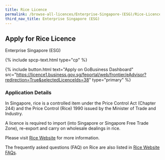 ```yaml
---
title: Rice Licence
permalink: /browse-all-licences/Enterprise-Singapore-(ESG)/Rice-Licence
third_nav_title: Enterprise Singapore (ESG)
---
```


## Apply for Rice Licence

Enterprise Singapore (ESG)

{% include spcp-text.html type="cp" %}

{% include button.html text="Apply on GoBusiness Dashboard" src="https://licence1.business.gov.sg/feportal/web/frontier/eAdvisor?redirection=True&selectedLicenceIds=38" type="primary" %}

### Application Details

<p>In Singapore, rice is a controlled item under the Price Control Act (Chapter 244) and the Price Control (Rice) 1990 issued by the Minister of Trade and Industry.</p>
 <p>A licence is required to import (into Singapore or Singapore Free Trade Zone), re-export and carry on wholesale dealings in rice.</p>
 <p>Please visit <a href="https://rice.enterprisesg.gov.sg/" target="_blank" rel="noopener">Rice Website</a> for more information.</p>
 <p>The frequently asked questions (FAQ) on Rice are also listed in <a href="https://rice.enterprisesg.gov.sg/FAQs.aspx" target="_blank" rel="noopener">Rice Website FAQs</a>.</p>

